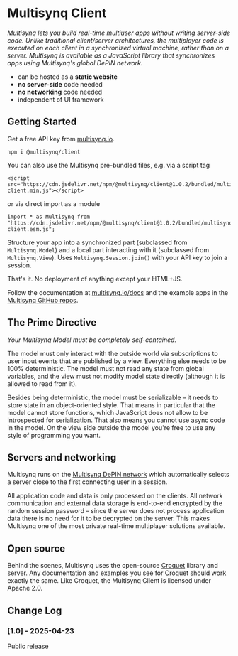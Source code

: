 # Multisynq Client

*Multisynq lets you build real-time multiuser apps without writing server-side code. Unlike traditional client/server architectures, the multiplayer code is executed on each client in a synchronized virtual machine, rather than on a server. Multisynq is available as a JavaScript library that synchronizes apps using Multisynq's global DePIN network.*

* can be hosted as a **static website**
* **no server-side** code needed
* **no networking** code needed
* independent of UI framework

## Getting Started

Get a free API key from [multisynq.io](https://multisynq.io/coder).

    npm i @multisynq/client

You can also use the Multisynq pre-bundled files, e.g. via a script tag

    <script src="https://cdn.jsdelivr.net/npm/@multisynq/client@1.0.2/bundled/multisynq-client.min.js"></script>

or via direct import as a module

    import * as Multisynq from "https://cdn.jsdelivr.net/npm/@multisynq/client@1.0.2/bundled/multisynq-client.esm.js";

Structure your app into a synchronized part (subclassed from `Multisynq.Model`) and a local part interacting with it (subclassed from `Multisynq.View`). Uses `Multisynq.Session.join()` with your API key to join a session.

That's it. No deployment of anything except your HTML+JS.

Follow the documentation at [multisynq.io/docs](https://multisynq.io/docs) and the example apps in the [Multisynq GitHub repos](http://github.com/multisynq).

## The Prime Directive

*Your Multisynq Model must be completely self-contained.*

The model must only interact with the outside world via subscriptions to user input events that are published by a view. Everything else needs to be 100% deterministic. The model must not read any state from global variables, and the view must not modify model state directly (although it is allowed to read from it).

Besides being deterministic, the model must be serializable – it needs to store state in an object-oriented style. That means in particular that the model cannot store functions, which JavaScript does not allow to be introspected for serialization. That also means you cannot use async code in the model. On the view side outside the model you're free to use any style of programming you want.

## Servers and networking

Multisynq runs on the [Multisynq DePIN network](https://multisynq.io) which automatically selects a server close to the first connecting user in a session.

All application code and data is only processed on the clients. All network communication and external data storage is end-to-end encrypted by the random session password – since the server does not process application data there is no need for it to be decrypted on the server. This makes Multisynq one of the most private real-time multiplayer solutions available.

## Open source

Behind the scenes, Multisynq uses the open-source [Croquet](http://github.com/croquet/croquet) library and server. Any documentation and examples you see for Croquet should work exactly the same. Like Croquet, the Multisynq Client is licensed under Apache 2.0.

## Change Log

### [1.0] - 2025-04-23

Public release